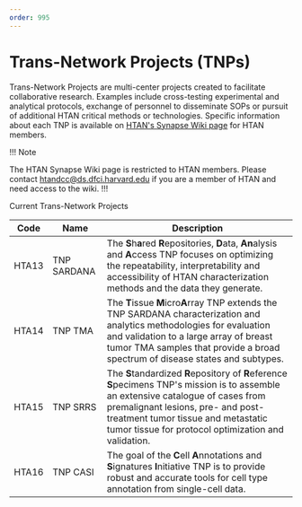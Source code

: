 ```yaml
---
order: 995
---
```


# Trans-Network Projects (TNPs)
Trans-Network Projects are multi-center projects created to facilitate collaborative research.  Examples include cross-testing experimental and analytical protocols, exchange of personnel to disseminate SOPs or pursuit of additional HTAN critical methods or technologies.  Specific information about each TNP is available on [HTAN's Synapse Wiki page](https://www.synapse.org/#!Synapse:syn17022193/wiki/584990) for HTAN members. 

!!! Note

The HTAN Synapse Wiki page is restricted to HTAN members.  Please contact htandcc@ds.dfci.harvard.edu if you are a member of HTAN and need access to the wiki.
!!!


Current Trans-Network Projects

| Code | Name | Description |
|------|------|-------------|
| HTA13 | TNP SARDANA | The **S**h**a**red **R**epositories, **D**ata, **An**alysis and **A**ccess TNP focuses on optimizing the repeatability, interpretability and accessibility of HTAN characterization methods and the data they generate.  |
| HTA14 | TNP TMA | The **T**issue **M**icro**A**rray TNP extends the TNP SARDANA characterization and analytics methodologies for evaluation and validation to a large array of breast tumor TMA samples that provide a broad spectrum of disease states and subtypes. |
| HTA15 | TNP SRRS | The **S**tandardized **R**epository of **R**eference **S**pecimens TNP's mission is to assemble an extensive catalogue of cases from premalignant lesions, pre- and post-treatment tumor tissue and metastatic tumor tissue for protocol optimization and validation. |
| HTA16 | TNP CASI | The goal of the **C**ell **A**nnotations and **S**ignatures **I**nitiative TNP is to provide robust and accurate tools for cell type annotation from single-cell data. |